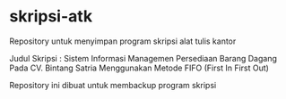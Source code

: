 # skripsi-atk
Repository untuk menyimpan program skripsi alat tulis kantor
 
 Judul Skripsi : Sistem Informasi Managemen Persediaan Barang Dagang Pada CV. Bintang Satria Menggunakan Metode FIFO (First In First Out)
 
 Repository ini dibuat untuk membackup program skripsi
